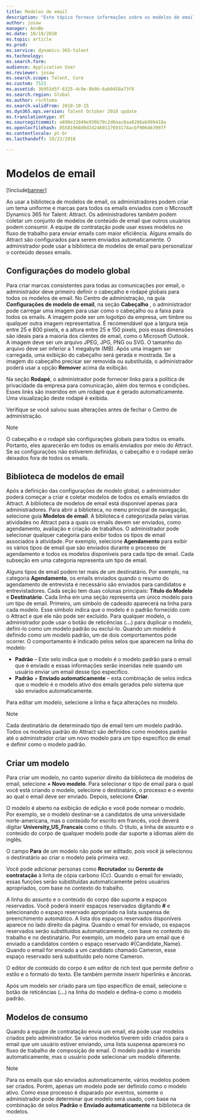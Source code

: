 ```yaml
---
title: Modelos de email
description: "Este tópico fornece informações sobre os modelos de email que você pode criar e usar no Microsoft Dynamics 365 for Talent - Attract."
author: josaw
manager: AnnBe
ms.date: 10/19/2018
ms.topic: article
ms.prod: 
ms.service: dynamics-365-talent
ms.technology: 
ms.search.form: 
audience: Application User
ms.reviewer: josaw
ms.search.scope: Talent, Core
ms.custom: 7521
ms.assetid: 3b953d5f-6325-4c9e-8b9b-6ab0458a73f8
ms.search.region: Global
ms.author: rschloma
ms.search.validFrom: 2018-10-15
ms.dyn365.ops.version: Talent October 2018 update
ms.translationtype: HT
ms.sourcegitcommit: e890e32049e930b70c2d0aac8aa8206ab999418a
ms.openlocfilehash: 85581968d9d242460117693174acbf906463997f
ms.contentlocale: pt-br
ms.lasthandoff: 10/22/2018

---
```


# <a name="email-templates"></a>Modelos de email
[!include[banner](../includes/banner.md)]

Ao usar a biblioteca de modelos de email, os administradores podem criar um tema uniforme e marcas para todos os emails enviados com o Microsoft Dynamics 365 for Talent: Attract. Os administradores também podem coletar um conjunto de modelos de conteúdo de email que outros usuários podem consumir. A equipe de contratação pode usar esses modelos no fluxo de trabalho para enviar emails com maior eficiência. Alguns emails do Attract são configurados para serem enviados automaticamente. O administrador pode usar a biblioteca de modelos de email para personalizar o conteúdo desses emails.

## <a name="global-template-configurations"></a>Configurações do modelo global

Para criar marcas consistentes para todas as comunicações por email, o administrador deve primeiro definir o cabeçalho e rodapé globais para todos os modelos de email. No Centro de administração, na guia **Configurações de modelo de email**, na seção **Cabeçalho** , o administrador pode carregar uma imagem para usar como o cabeçalho ou a faixa para todos os emails. A imagem pode ser um logotipo da empresa, um timbre ou qualquer outra imagem representativa. É recomendável que a largura seja entre 25 e 800 pixels, e a altura entre 25 e 150 pixels, pois essas dimensões são ideais para a maioria dos clientes de email, como o Microsoft Outlook. A imagem deve ser um arquivo JPEG, JPG, PNG ou SVG. O tamanho do arquivo deve ser inferior a 1 megabyte (MB). Após uma imagem ser carregada, uma exibição do cabeçalho será gerada e mostrada. Se a imagem do cabeçalho precisar ser removida ou substituída, o administrador poderá usar a opção **Remover** acima da exibição.

Na seção **Rodapé**, o administrador pode fornecer links para a política de privacidade da empresa para comunicação, além dos termos e condições. Esses links são inseridos em um rodapé que é gerado automaticamente. Uma visualização deste rodapé é exibida.

Verifique se você salvou suas alterações antes de fechar o Centro de administração.

> [!NOTE] 
> O cabeçalho e o rodapé são configurações globais para todos os emails. Portanto, eles aparecerão em todos os emails enviados por meio do Attract. Se as configurações não estiverem definidas, o cabeçalho e o rodapé serão deixados fora de todos os emails.

## <a name="email-template-library"></a>Biblioteca de modelos de email 

Após a definição das configurações de modelo global, o administrador poderá começar a criar e coletar modelos de todos os emails enviados do Attract. A biblioteca de modelos de email está disponível apenas para administradores. Para abrir a biblioteca, no menu principal de navegação, selecione guia **Modelos de email**. A biblioteca é categorizada pelas várias atividades no Attract para a quais os emails devem ser enviados, como agendamento, avaliação e criação de trabalhos. O administrador pode selecionar qualquer categoria para exibir todos os tipos de email associados à atividade. Por exemplo, selecione **Agendamento** para exibir os vários tipos de email que são enviados durante o processo de agendamento e todos os modelos disponíveis para cada tipo de email. Cada subseção em uma categoria representa um tipo de email.

Alguns tipos de email podem ter mais de um destinatário. Por exemplo, na categoria **Agendamento**, os emails enviados quando o resumo do agendamento de entrevista é necessário são enviados para candidatos e entrevistadores. Cada seção tem duas colunas principais: **Título do Modelo** e **Destinatário**. Cada linha em uma seção representa um único modelo para um tipo de email. Primeiro, um símbolo de cadeado aparecerá na linha para cada modelo. Esse símbolo indica que o modelo é o padrão fornecido com o Attract e que ele não pode ser excluído. Para qualquer modelo, o administrador pode usar o botão de reticências (**...**) para duplicar o modelo, defini-lo como um modelo padrão ou excluí-lo. Quando um modelo é definido como um modelo padrão, um de dois comportamentos pode ocorrer. O comportamento é indicado pelos selos que aparecem na linha do modelo:

- **Padrão** – Este selo indica que o modelo é o modelo padrão para o email que é enviado e essas informações serão inseridas nele quando um usuário enviar um email desse tipo específico.
- **Padrão** + **Enviado automaticamente** – esta combinação de selos indica que o modelo é o modelo ativo dos emails gerados pelo sistema que são enviados automaticamente.

Para editar um modelo, selecione a linha e faça alterações no modelo.

> [!NOTE]
> Cada destinatário de determinado tipo de email tem um modelo padrão. Todos os modelos padrão do Attract são definidos como modelos padrão até o administrador criar um novo modelo para um tipo específico de email e definir como o modelo padrão.

## <a name="create-a-template"></a>Criar um modelo

Para criar um modelo, no canto superior direito da biblioteca de modelos de email, selecione **+ Novo modelo**. Para selecionar o tipo de email para o qual você está criando o modelo, selecione o destinatário, o processo e o evento ao qual o email deve ser enviado. Depois, selecione **Criar**.

O modelo é aberto na exibição de edição e você pode nomear o modelo. Por exemplo, se o modelo destinar-se a candidatos de uma universidade norte-americana, mas o conteúdo for escrito em francês, você deverá digitar **University\_US\_Francais** como o título. O título, a linha de assunto e o conteúdo do corpo de qualquer modelo pode dar suporte a idiomas além do inglês.

O campo **Para** de um modelo não pode ser editado, pois você já selecionou o destinatário ao criar o modelo pela primeira vez.

Você pode adicionar personas como **Recrutador** ou **Gerente de contratação** à linha de cópia carbono (Cc). Quando o email for enviado, essas funções serão substituídas automaticamente pelos usuários apropriados, com base no contexto do trabalho.

A linha do assunto e o conteúdo do corpo dão suporte a espaços reservados. Você poderá inserir espaços reservados digitando **\#** e selecionando o espaço reservado apropriado na lista suspensa de preenchimento automático. A lista dos espaços reservados disponíveis aparece no lado direito da página. Quando o email for enviado, os espaços reservados serão substituídos automaticamente, com base no contexto do trabalho e no destinatário. Por exemplo, um modelo para um email que é enviado a candidatos contém o espaço reservado \#{Candidate\_Name}. Quando o email for enviado a um candidato chamado Cameron, esse espaço reservado será substituído pelo nome Cameron.

O editor de conteúdo do corpo é um editor de rich text que permite definir o estilo e o formato do texto. Ele também permite inserir hiperlinks e âncoras.

Após um modelo ser criado para um tipo específico de email, selecione o botão de reticências (**...**) na linha do modelo e defina-o como o modelo padrão.

## <a name="consume-templates"></a>Modelos de consumo

Quando a equipe de contratação envia um email, ela pode usar modelos criados pelo administrador. Se vários modelos tiverem sido criados para o email que um usuário estiver enviando, uma lista suspensa aparecerá no fluxo de trabalho de composição de email. O modelo padrão é inserido automaticamente, mas o usuário pode selecionar um modelo diferente.

> [!NOTE] 
> Para os emails que são enviados automaticamente, vários modelos podem ser criados. Porém, apenas um modelo pode ser definido como o modelo ativo. Como esse processo é disparado por eventos, somente o administrador pode determinar que modelo será usado, com base na combinação de selos **Padrão** e **Enviado automaticamente** na biblioteca de modelos.

